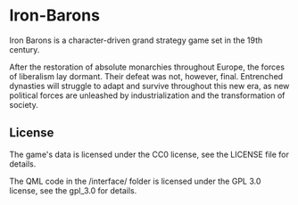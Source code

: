 # Iron-Barons
Iron Barons is a character-driven grand strategy game set in the 19th century.

After the restoration of absolute monarchies throughout Europe, the forces of liberalism lay dormant. Their defeat was not, however, final. Entrenched dynasties will struggle to adapt and survive throughout this new era, as new political forces are unleashed by industrialization and the transformation of society.

## License

The game's data is licensed under the CC0 license, see the LICENSE file for details.

The QML code in the /interface/ folder is licensed under the GPL 3.0 license, see the gpl_3.0 for details.